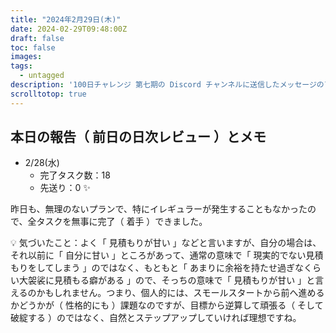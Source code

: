 ```yaml
---
title: "2024年2月29日(木)"
date: 2024-02-29T09:48:00Z
draft: false
toc: false
images:
tags: 
  - untagged
description: '100日チャレンジ 第七期の Discord チャンネルに送信したメッセージのアーカイブ'
scrolltotop: true
---
```


## 本日の報告（ 前日の日次レビュー ）とメモ

- 2/28(水)
  - 完了タスク数：18
  - 先送り：0 ✨

昨日も、無理のないプランで、特にイレギュラーが発生することもなかったので、全タスクを無事に完了（ 着手 ）できました。

💡 気づいたこと：よく「 見積もりが甘い 」などと言いますが、自分の場合は、それ以前に「 自分に甘い 」ところがあって、通常の意味で「 現実的でない見積もりをしてしまう 」のではなく、もともと「 あまりに余裕を持たせ過ぎなくらい大袈裟に見積もる癖がある 」ので、そっちの意味で「 見積もりが甘い 」と言えるのかもしれません。つまり、個人的には、スモールスタートから前へ進めるかどうかが（ 性格的にも ）課題なのですが、目標から逆算して頑張る（ そして破綻する ）のではなく、自然とステップアップしていければ理想ですね。
